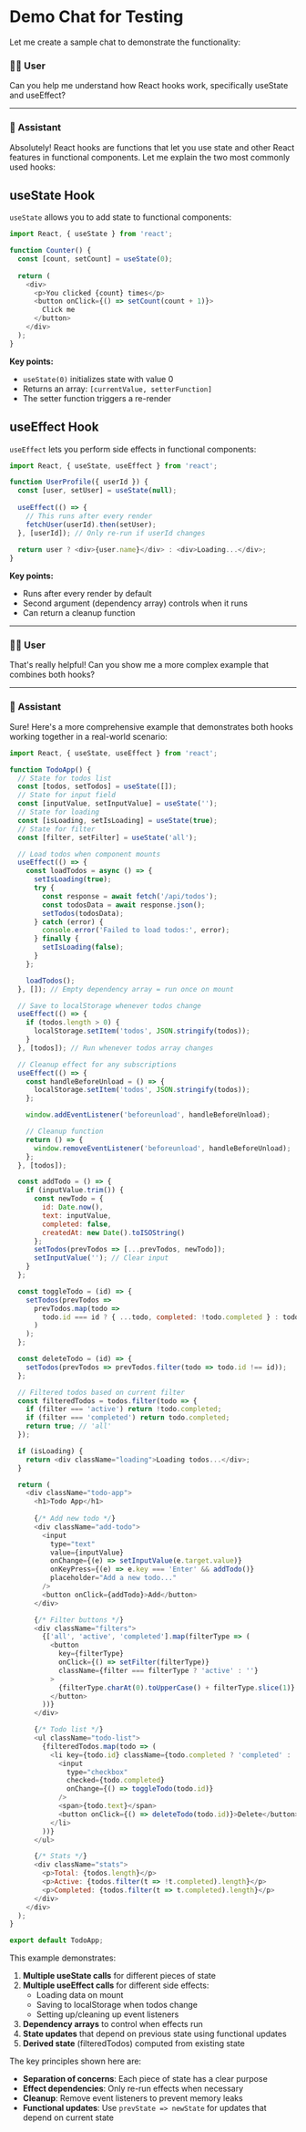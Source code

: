 # Demo Chat for Testing

Let me create a sample chat to demonstrate the functionality:

### 🧑‍💻 User

Can you help me understand how React hooks work, specifically useState and useEffect?

---

### 🤖 Assistant

Absolutely! React hooks are functions that let you use state and other React features in functional components. Let me explain the two most commonly used hooks:

## useState Hook

`useState` allows you to add state to functional components:

```javascript
import React, { useState } from 'react';

function Counter() {
  const [count, setCount] = useState(0);
  
  return (
    <div>
      <p>You clicked {count} times</p>
      <button onClick={() => setCount(count + 1)}>
        Click me
      </button>
    </div>
  );
}
```

**Key points:**
- `useState(0)` initializes state with value 0
- Returns an array: `[currentValue, setterFunction]`
- The setter function triggers a re-render

## useEffect Hook

`useEffect` lets you perform side effects in functional components:

```javascript
import React, { useState, useEffect } from 'react';

function UserProfile({ userId }) {
  const [user, setUser] = useState(null);
  
  useEffect(() => {
    // This runs after every render
    fetchUser(userId).then(setUser);
  }, [userId]); // Only re-run if userId changes
  
  return user ? <div>{user.name}</div> : <div>Loading...</div>;
}
```

**Key points:**
- Runs after every render by default
- Second argument (dependency array) controls when it runs
- Can return a cleanup function

---

### 🧑‍💻 User

That's really helpful! Can you show me a more complex example that combines both hooks?

---

### 🤖 Assistant

Sure! Here's a more comprehensive example that demonstrates both hooks working together in a real-world scenario:

```javascript
import React, { useState, useEffect } from 'react';

function TodoApp() {
  // State for todos list
  const [todos, setTodos] = useState([]);
  // State for input field
  const [inputValue, setInputValue] = useState('');
  // State for loading
  const [isLoading, setIsLoading] = useState(true);
  // State for filter
  const [filter, setFilter] = useState('all');

  // Load todos when component mounts
  useEffect(() => {
    const loadTodos = async () => {
      setIsLoading(true);
      try {
        const response = await fetch('/api/todos');
        const todosData = await response.json();
        setTodos(todosData);
      } catch (error) {
        console.error('Failed to load todos:', error);
      } finally {
        setIsLoading(false);
      }
    };

    loadTodos();
  }, []); // Empty dependency array = run once on mount

  // Save to localStorage whenever todos change
  useEffect(() => {
    if (todos.length > 0) {
      localStorage.setItem('todos', JSON.stringify(todos));
    }
  }, [todos]); // Run whenever todos array changes

  // Cleanup effect for any subscriptions
  useEffect(() => {
    const handleBeforeUnload = () => {
      localStorage.setItem('todos', JSON.stringify(todos));
    };

    window.addEventListener('beforeunload', handleBeforeUnload);

    // Cleanup function
    return () => {
      window.removeEventListener('beforeunload', handleBeforeUnload);
    };
  }, [todos]);

  const addTodo = () => {
    if (inputValue.trim()) {
      const newTodo = {
        id: Date.now(),
        text: inputValue,
        completed: false,
        createdAt: new Date().toISOString()
      };
      setTodos(prevTodos => [...prevTodos, newTodo]);
      setInputValue(''); // Clear input
    }
  };

  const toggleTodo = (id) => {
    setTodos(prevTodos =>
      prevTodos.map(todo =>
        todo.id === id ? { ...todo, completed: !todo.completed } : todo
      )
    );
  };

  const deleteTodo = (id) => {
    setTodos(prevTodos => prevTodos.filter(todo => todo.id !== id));
  };

  // Filtered todos based on current filter
  const filteredTodos = todos.filter(todo => {
    if (filter === 'active') return !todo.completed;
    if (filter === 'completed') return todo.completed;
    return true; // 'all'
  });

  if (isLoading) {
    return <div className="loading">Loading todos...</div>;
  }

  return (
    <div className="todo-app">
      <h1>Todo App</h1>
      
      {/* Add new todo */}
      <div className="add-todo">
        <input
          type="text"
          value={inputValue}
          onChange={(e) => setInputValue(e.target.value)}
          onKeyPress={(e) => e.key === 'Enter' && addTodo()}
          placeholder="Add a new todo..."
        />
        <button onClick={addTodo}>Add</button>
      </div>

      {/* Filter buttons */}
      <div className="filters">
        {['all', 'active', 'completed'].map(filterType => (
          <button
            key={filterType}
            onClick={() => setFilter(filterType)}
            className={filter === filterType ? 'active' : ''}
          >
            {filterType.charAt(0).toUpperCase() + filterType.slice(1)}
          </button>
        ))}
      </div>

      {/* Todo list */}
      <ul className="todo-list">
        {filteredTodos.map(todo => (
          <li key={todo.id} className={todo.completed ? 'completed' : ''}>
            <input
              type="checkbox"
              checked={todo.completed}
              onChange={() => toggleTodo(todo.id)}
            />
            <span>{todo.text}</span>
            <button onClick={() => deleteTodo(todo.id)}>Delete</button>
          </li>
        ))}
      </ul>

      {/* Stats */}
      <div className="stats">
        <p>Total: {todos.length}</p>
        <p>Active: {todos.filter(t => !t.completed).length}</p>
        <p>Completed: {todos.filter(t => t.completed).length}</p>
      </div>
    </div>
  );
}

export default TodoApp;
```

This example demonstrates:

1. **Multiple useState calls** for different pieces of state
2. **Multiple useEffect calls** for different side effects:
   - Loading data on mount
   - Saving to localStorage when todos change
   - Setting up/cleaning up event listeners
3. **Dependency arrays** to control when effects run
4. **State updates** that depend on previous state using functional updates
5. **Derived state** (filteredTodos) computed from existing state

The key principles shown here are:
- **Separation of concerns**: Each piece of state has a clear purpose
- **Effect dependencies**: Only re-run effects when necessary
- **Cleanup**: Remove event listeners to prevent memory leaks
- **Functional updates**: Use `prevState => newState` for updates that depend on current state
